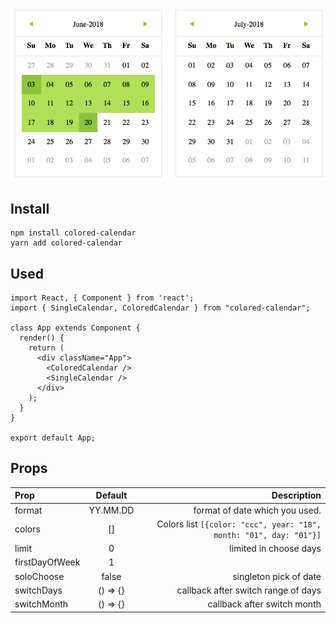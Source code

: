 ![colored-calendar](./src/demo/demo.png)

Install
-------
    npm install colored-calendar
    yarn add colored-calendar

Used
----

    import React, { Component } from 'react';
    import { SingleCalendar, ColoredCalendar } from "colored-calendar";

    class App extends Component {
      render() {
        return (
          <div className="App">
            <ColoredCalendar />
            <SingleCalendar />
          </div>
        );
      }
    }

    export default App;


Props
-----

|    Prop    |    Default    |    Description     |
| :---         |     :---:      |          ---: |
| format   | YY.MM.DD | format of date which you used.  |
| colors     |  []  | Colors list  `[{color: "ccc", year: "18", month: "01", day: "01"}]`  |
| limit     |  0  | limited in choose days |
| firstDayOfWeek     |  1  |  |
| soloChoose     |  false  | singleton pick of date |
| switchDays     |  () => {}  | callback after switch range of days |
| switchMonth     |  () => {}  | callback after switch month |
